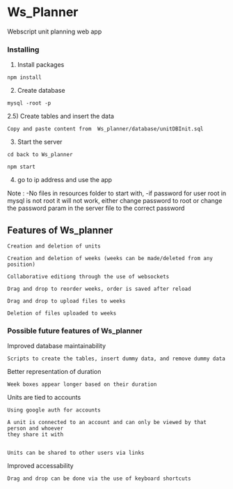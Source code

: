 
# Ws_Planner

Webscript unit planning web app


### Installing


1) Install packages

```
npm install
```

2) Create database

```
mysql -root -p
```

2.5) Create tables and insert the data

```
Copy and paste content from  Ws_planner/database/unitDBInit.sql 
```
3) Start the server

```
cd back to Ws_planner

npm start
```

4) go to ip address and use the app

Note : -No files in resources folder to start with, 
-if password for user root in mysql is not root it will not work, either change password to 
root or change the password param in the server file to the correct password

## Features of Ws_planner
```
Creation and deletion of units
```
```
Creation and deletion of weeks (weeks can be made/deleted from any position)
```
```
Collaborative editiong through the use of websockets
```
```
Drag and drop to reorder weeks, order is saved after reload
```
```
Drag and drop to upload files to weeks
```
```
Deletion of files uploaded to weeks
```

### Possible future features of Ws_planner

Improved database maintainability
```
Scripts to create the tables, insert dummy data, and remove dummy data
```

Better representation of duration
```
Week boxes appear longer based on their duration
```

Units are tied to accounts

```
Using google auth for accounts

A unit is connected to an account and can only be viewed by that person and whoever 
they share it with


Units can be shared to other users via links
```

Improved accessability

```
Drag and drop can be done via the use of keyboard shortcuts
```
